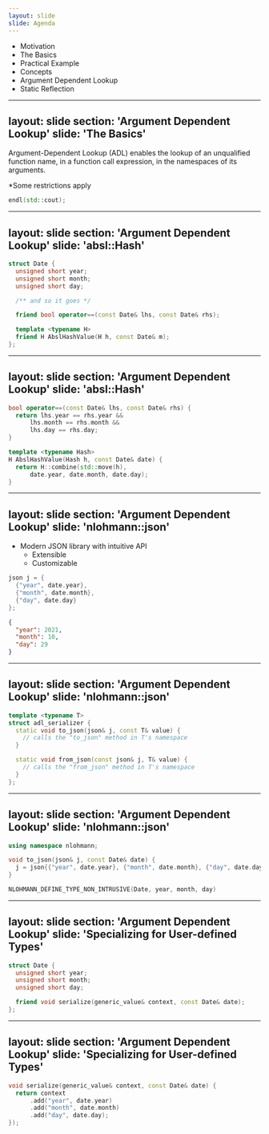 ```yaml
---
layout: slide
slide: Agenda
---
```


- Motivation
- The Basics
- Practical Example
- Concepts
- <span class="text-yellow-500">Argument Dependent Lookup</span>
- Static Reflection

---
layout: slide
section: 'Argument Dependent Lookup'
slide: 'The Basics'
---

Argument-Dependent Lookup (ADL) enables the lookup of an unqualified function name, in a function call expression, in the namespaces of its arguments.

<div class="text-xs flex w-full items-end justify-end space-x-1">
<span>*Some restrictions apply</span>
</div>

```cpp
endl(std::cout);
```

---
layout: slide
section: 'Argument Dependent Lookup'
slide: 'absl::Hash'
---

```cpp
struct Date {
  unsigned short year;
  unsigned short month;
  unsigned short day;

  /** and so it goes */

  friend bool operator==(const Date& lhs, const Date& rhs);

  template <typename H>
  friend H AbslHashValue(H h, const Date& m);
};
```

---
layout: slide
section: 'Argument Dependent Lookup'
slide: 'absl::Hash'
---

```cpp
bool operator==(const Date& lhs, const Date& rhs) {
  return lhs.year == rhs.year &&
      lhs.month == rhs.month &&
      lhs.day == rhs.day;
}

template <typename Hash>
H AbslHashValue(Hash h, const Date& date) {
  return H::combine(std::move(h),
      date.year, date.month, date.day);
}
```

---
layout: slide
section: 'Argument Dependent Lookup'
slide: 'nlohmann::json'
---

- Modern JSON library with intuitive API
  - Extensible
  - Customizable

<div class="grid grid-cols-2 gap-4">

```cpp
json j = {
  {"year", date.year},
  {"month", date.month},
  {"day", date.day}
};
```

```json
{
  "year": 2021,
  "month": 10,
  "day": 29
}
```

</div>

---
layout: slide
section: 'Argument Dependent Lookup'
slide: 'nlohmann::json'
---

```cpp
template <typename T>
struct adl_serializer {
  static void to_json(json& j, const T& value) {
    // calls the "to_json" method in T's namespace
  }

  static void from_json(const json& j, T& value) {
    // calls the "from_json" method in T's namespace
  }
};
```

---
layout: slide
section: 'Argument Dependent Lookup'
slide: 'nlohmann::json'
---

```cpp
using namespace nlohmann;

void to_json(json& j, const Date& date) {
  j = json{{"year", date.year}, {"month", date.month}, {"day", date.day}};
}
```

```cpp
NLOHMANN_DEFINE_TYPE_NON_INTRUSIVE(Date, year, month, day)
```

---
layout: slide
section: 'Argument Dependent Lookup'
slide: 'Specializing for User-defined Types'
---

```cpp
struct Date {
  unsigned short year;
  unsigned short month;
  unsigned short day;

  friend void serialize(generic_value& context, const Date& date);
};
```

---
layout: slide
section: 'Argument Dependent Lookup'
slide: 'Specializing for User-defined Types'
---

```cpp
void serialize(generic_value& context, const Date& date) {
  return context
      .add("year", date.year)
      .add("month", date.month)
      .add("day", date.day);
});
```

